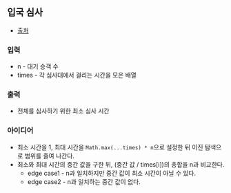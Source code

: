 ## 입국 심사

- [출처](https://programmers.co.kr/learn/courses/30/lessons/43238)

### 입력

- n - 대기 승객 수
- times - 각 심사대에서 걸리는 시간을 모은 배열

### 출력

- 전체를 심사하기 위한 최소 심사 시간

### 아이디어

- 최소 시간을 1, 최대 시간을 `Math.max(...times) * n`으로 설정한 뒤 이진 탐색으로 범위를 줄여 나간다.
- 최소와 최대 시간의 중간 값을 구한 뒤, (중간 값 / times\[i\])의 총합을 n과 비교한다.
  - edge case1 - n과 일치하지만 중간 값이 최소 시간이 아닐 수 있다.
  - edge case2 - n과 일치하는 중간 값이 없다.
